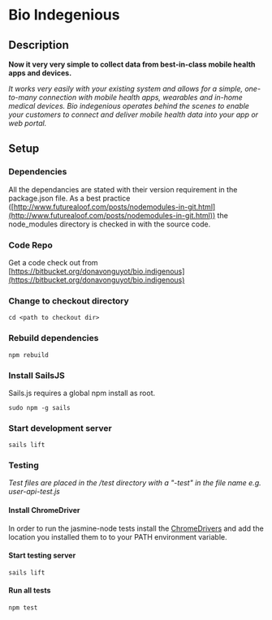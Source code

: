 # Bio Indegenious

## Description

**Now it very very simple to collect data from best-in-class mobile health apps and devices.**

_It works very easily with your existing system and allows for a simple, one-to-many connection with mobile health apps, wearables and in-home medical devices. Bio indegenious operates behind the scenes to enable your customers to connect and deliver mobile health data into your app or web portal._


## Setup

### Dependencies

All the dependancies are stated with their version requirement in the package.json file. As a best practice ([http://www.futurealoof.com/posts/nodemodules-in-git.html](http://www.futurealoof.com/posts/nodemodules-in-git.html)) the node_modules directory is checked in with the source code.

### Code Repo

Get a code check out from [https://bitbucket.org/donavonguyot/bio.indigenous](https://bitbucket.org/donavonguyot/bio.indigenous)

### Change to checkout directory

```
cd <path to checkout dir>
```

### Rebuild dependencies

```
npm rebuild
```

### Install SailsJS

Sails.js requires a global npm install as root.

```
sudo npm -g sails
```

### Start development server

```
sails lift
```

### Testing

_Test files are placed in the /test directory with a "-test" in the file name e.g. user-api-test.js_

#### Install ChromeDriver

In order to run the jasmine-node tests install the [ChromeDrivers](http://chromedriver.storage.googleapis.com/index.html?path=2.8/) and add the location you installed them to to your PATH environment variable.


#### Start testing server

```
sails lift
```

#### Run all tests

```
npm test
```
